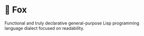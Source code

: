 # 🦊 Fox

Functional and truly declarative general-purpose Lisp programming language dialect focused on readability.
